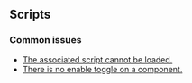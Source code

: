 ## Scripts
### Common issues
- [The associated script cannot be loaded.](Loading/Script%20Name.md)
- [There is no enable toggle on a component.](Lifetime%20Functions.md)